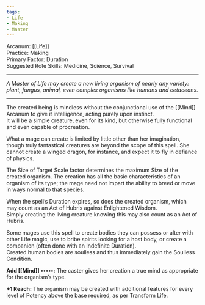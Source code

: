 ```yaml
---
tags:
- Life
- Making
- Master
---
```


Arcanum: [[Life]]\
Practice: Making\
Primary Factor: Duration\
Suggested Rote Skills: Medicine, Science, Survival

---

_A Master of Life may create a new living organism of nearly any variety: plant, fungus, animal, even complex organisms like humans and cetaceans._

---

The created being is mindless without the conjunctional use of the [[Mind]] Arcanum to give it intelligence, acting purely upon instinct.\
It will be a simple creature, even for its kind, but otherwise fully functional and even capable of procreation.

What a mage can create is limited by little other than her imagination, though truly fantastical creatures are beyond the scope of this spell. She cannot create a winged dragon, for instance, and expect it to fly in defiance of physics.

The Size of Target Scale factor determines the maximum Size of the created organism. The creation has all the basic characteristics of an organism of its type; the mage need not impart the ability to breed or move in ways normal to that species.

When the spell’s Duration expires, so does the created organism, which may count as an Act of Hubris against Enlightened Wisdom.\
Simply creating the living creature knowing this may also count as an Act of Hubris.

Some mages use this spell to create bodies they can possess or alter with other Life magic, use to bribe spirits looking for a host body, or create a companion (often done with an Indefinite Duration).\
Created human bodies are soulless and thus immediately gain the Soulless Condition.

**Add [[Mind]] •••••:** The caster gives her creation a true mind as appropriate for the organism’s type.

**+1 Reach:** The organism may be created with additional features for every level of Potency above the base required, as per Transform Life.